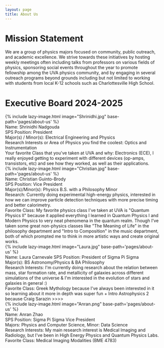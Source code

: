 ```yaml
---
layout: page
title: About Us
---
```

# Mission Statement

We are a group of physics majors focused on community, public outreach, and academic excellence. We strive towards these initiatives by hosting weekly meetings often including talks from professors on 
various fields of physics, sponsoring social events throughout the year to promote fellowship among the UVA physics community, and by engaging in several outreach programs beyond grounds including but not
limited to working with students from local K-12 schools such as Charlottesville High School.

# Executive Board 2024-2025

{% include lazy-image.html 
   image="Shrinidhi.jpg" 
   base-path='pages/about-us'
%}
<br>
Name: Shrinidhi Nadgouda
<br>
SPS Position: President
<br>
Major(s) / Minor(s): Electrical Engineering and Physics
<br>
Research Interests or Area of Physics you find the coolest: Optics and Instrumentation
<br>
Your favorite Class that you've taken at UVA and why: Electronics (ECE), I really enjoyed getting to experiment with different devices (op-amps, transistors, etc) and see how they worked, as well as their applications.
<br>
{% include lazy-image.html
   image="Christian.jpg"
   base-path='pages/about-us'
%}
<br>
Name: Christian Guinto-Brody
<br>
SPS Position: Vice President
<br>
Major(s)/Minor(s): Physics B.S. with a Philosophy Minor
<br>
Research: Currently doing experimental high-energy physics, interested in how we can improve particle detection techniques with more precise timing and better calorimetry.
<br>
Favorite Class: My favorite physics class I've taken at UVA is "Quantum Physics II" because it applied everything I learned in Quantum Physics I and Modern Physics to very neat phenomena in the quantum realm. Though I've taken some great non-physics classes like "The Meaning of Life" in the philosophy department and "Intro to Composition" in the music department, both of which prompted me to think in more artistic ways and create original works.
<br>
{% include lazy-image.html
   image="Laura.jpg"
   base-path='pages/about-us'
%}
<br>
Name: Laura Carnevale
SPS Position: President of Sigma Pi Sigma
<br>
Major(s): BS Astronomy/Physics & BA Philosophy
<br>
Research Interests: I'm currently doing research about the relation between mass, star formation rate, and metallicity of galaxies across different simulations of the universe & I'm interested in the evolution of stars and galaxies in general :)
<br>
Favorite Class: Greek Mythology because I've always been interested in it so learning about it more in depth was super fun + Intro Astrophysics 2 because Craig Sarazin >>>>
<br>
{% include lazy-image.html
   image="Anran.png"
   base-path='pages/about-us'
%}
<br>
Name: Anran Zhao
<br>
SPS Position: Sigma Pi Sigma Vice President
<br>
Majors: Physics and Computer Science, Minor: Data Science
<br>
Research Interests: My main research interest is Medical Imaging and Radiology, but I've been in High Energy Physics and Quantum Physics Labs.
<br>
Favorite Class: Medical Imaging Modalities (BME 4783)


